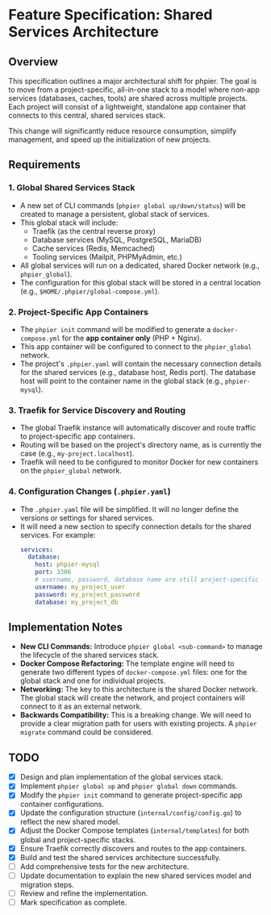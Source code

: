 # Feature Specification: Shared Services Architecture

## Overview
This specification outlines a major architectural shift for phpier. The goal is to move from a project-specific, all-in-one stack to a model where non-app services (databases, caches, tools) are shared across multiple projects. Each project will consist of a lightweight, standalone app container that connects to this central, shared services stack.

This change will significantly reduce resource consumption, simplify management, and speed up the initialization of new projects.

## Requirements

### 1. Global Shared Services Stack
- A new set of CLI commands (`phpier global up/down/status`) will be created to manage a persistent, global stack of services.
- This global stack will include:
  - Traefik (as the central reverse proxy)
  - Database services (MySQL, PostgreSQL, MariaDB)
  - Cache services (Redis, Memcached)
  - Tooling services (Mailpit, PHPMyAdmin, etc.)
- All global services will run on a dedicated, shared Docker network (e.g., `phpier_global`).
- The configuration for this global stack will be stored in a central location (e.g., `$HOME/.phpier/global-compose.yml`).

### 2. Project-Specific App Containers
- The `phpier init` command will be modified to generate a `docker-compose.yml` for the **app container only** (PHP + Nginx).
- This app container will be configured to connect to the `phpier_global` network.
- The project's `.phpier.yaml` will contain the necessary connection details for the shared services (e.g., database host, Redis port). The database host will point to the container name in the global stack (e.g., `phpier-mysql`).

### 3. Traefik for Service Discovery and Routing
- The global Traefik instance will automatically discover and route traffic to project-specific app containers.
- Routing will be based on the project's directory name, as is currently the case (e.g., `my-project.localhost`).
- Traefik will need to be configured to monitor Docker for new containers on the `phpier_global` network.

### 4. Configuration Changes (`.phpier.yaml`)
- The `.phpier.yaml` file will be simplified. It will no longer define the versions or settings for shared services.
- It will need a new section to specify connection details for the shared services. For example:
  ```yaml
  services:
    database:
      host: phpier-mysql
      port: 3306
      # username, password, database name are still project-specific
      username: my_project_user
      password: my_project_password
      database: my_project_db
  ```

## Implementation Notes
- **New CLI Commands:** Introduce `phpier global <sub-command>` to manage the lifecycle of the shared services stack.
- **Docker Compose Refactoring:** The template engine will need to generate two different types of `docker-compose.yml` files: one for the global stack and one for individual projects.
- **Networking:** The key to this architecture is the shared Docker network. The global stack will create the network, and project containers will connect to it as an external network.
- **Backwards Compatibility:** This is a breaking change. We will need to provide a clear migration path for users with existing projects. A `phpier migrate` command could be considered.

## TODO
- [x] Design and plan implementation of the global services stack.
- [x] Implement `phpier global up` and `phpier global down` commands.
- [x] Modify the `phpier init` command to generate project-specific app container configurations.
- [x] Update the configuration structure (`internal/config/config.go`) to reflect the new shared model.
- [x] Adjust the Docker Compose templates (`internal/templates`) for both global and project-specific stacks.
- [x] Ensure Traefik correctly discovers and routes to the app containers.
- [x] Build and test the shared services architecture successfully.
- [ ] Add comprehensive tests for the new architecture.
- [ ] Update documentation to explain the new shared services model and migration steps.
- [ ] Review and refine the implementation.
- [ ] Mark specification as complete.
